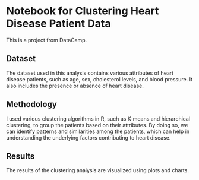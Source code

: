 # Notebook for Clustering Heart Disease Patient Data

This is a project from DataCamp.



## Dataset
The dataset used in this analysis contains various attributes of heart disease patients, such as age, sex, cholesterol levels, and blood pressure. It also includes the presence or absence of heart disease. 

## Methodology
I used various clustering algorithms in R, such as K-means and hierarchical clustering, to group the patients based on their attributes. By doing so, we can identify patterns and similarities among the patients, which can help in understanding the underlying factors contributing to heart disease.

## Results
The results of the clustering analysis are visualized using plots and charts.

